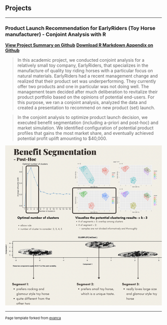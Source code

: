 ## Projects

---

### Product Launch Recommendation for EarlyRiders (Toy Horse manufacturer) - Conjoint Analysis with R

**[View Project Summary on Github](https://github.com/milarliu/milarliu.github.io/blob/master/Product%20Launch%20Recommendation%20for%20EarlyRider.pdf)**
**[Download R Markdown Appendix on Github](https://github.com/milarliu/milarliu.github.io/blob/master/Product%20Launch%20Recommendation%20for%20EarlyRider_Code.Rmd)**

> In this academic project, we conducted conjoint analysis for a relatively small toy company, EarlyRiders, that specializes in the manufacture of quality toy riding horses with a particular focus on natural materials. EarlyRiders had a recent management change and realized that their product set was underperforming. They currently offer two products and one in particular was not doing well. The management team decided after much deliberation to revitalize their product portfolio based on the opinions of potential end-users. For this purpose, we ran a conjoint analysis, analyzed the data and created a presentation to recommend on new product (set) launch.

> In the conjoint analysis to optimize product launch decision, we executed benefit segmentation (including a-priori and post-hoc) and market simulation. We identified configuration of potential product profiles that gains the most market share, and eventually achieved potential profit uplift amounting to $40,000.

![notebook preview](Product%20Launch%20Recommendation_Preview.png)





---
<p style="font-size:11px">Page template forked from <a href="https://github.com/evanca/quick-portfolio">evanca</a></p>
<!-- Remove above link if you don't want to attibute -->
